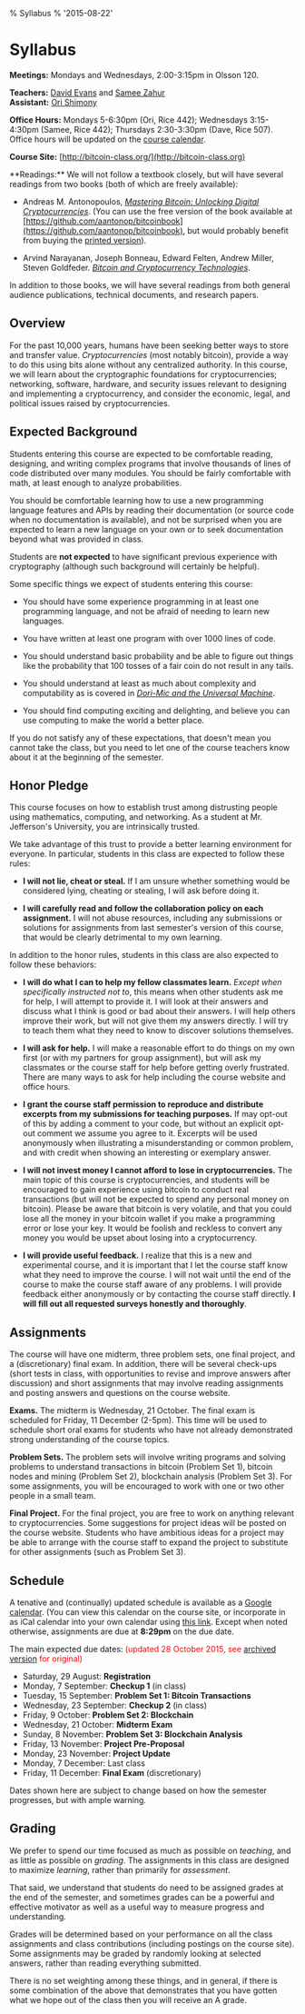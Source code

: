 % Syllabus
% '2015-08-22'

# Syllabus

**Meetings:** Mondays and Wednesdays, 2:00-3:15pm in Olsson 120.

**Teachers:** [David Evans](http://www.cs.virginia.edu/evans) and [Samee
  Zahur](http://www.cs.virginia.edu/~sza4uq/)  
**Assistant:** [Ori Shimony](https://www.linkedin.com/pub/ori-shimony/b7/913/665)

**Office Hours:** Mondays 5-6:30pm (Ori, Rice 442); Wednesdays 3:15-4:30pm (Samee, Rice 442); Thursdays 2:30-3:30pm (Dave, Rice 507).  Office hours will be updated on the [course calendar](https://www.google.com/calendar/embed?src=rmjagdrnmu3a9h2q5199lg4t28%40group.calendar.google.com&ctz=America/New_York).

**Course Site:** [http://bitcoin-class.org/](http://bitcoin-class.org)
 
   <div class="hanging"> **Readings:** We will not follow a textbook
closely, but will have several readings from two books (both of which
are freely available):

- Andreas M. Antonopoulos,
[_Mastering Bitcoin: Unlocking Digital
Cryptocurrencies_](https://github.com/aantonop/bitcoinbook).  (You can
use the free version of the book available at
[https://github.com/aantonop/bitcoinbook](https://github.com/aantonop/bitcoinbook),
but would probably benefit from buying the [printed
version](http://www.amazon.com/Mastering-Bitcoin-Unlocking-Digital-Crypto-Currencies/dp/1449374042)).

- Arvind Narayanan, Joseph Bonneau, Edward Felten, Andrew Miller, Steven
Goldfeder. [_Bitcoin and Cryptocurrency
Technologies_](https://d28rh4a8wq0iu5.cloudfront.net/bitcointech/readings/princeton_bitcoin_book.pdf?a=1).

In addition to those books, we will have several readings from both
general audience publications, technical documents, and research papers.

</div>

## Overview

For the past 10,000 years, humans have been seeking better ways to store
and transfer value.  _Cryptocurrencies_ (most notably bitcoin), provide
a way to do this using bits alone without any centralized authority.  In
this course, we will learn about the cryptographic foundations for
cryptocurrencies; networking, software, hardware, and security issues
relevant to designing and implementing a cryptocurrency, and consider
the economic, legal, and political issues raised by cryptocurrencies.

## Expected Background 

Students entering this course are expected to be comfortable reading,
designing, and writing complex programs that involve thousands of lines
of code distributed over many modules.  You should be fairly comfortable
with math, at least enough to analyze probabilities.  

You should be comfortable learning how to use a new programming language
features and APIs by reading their documentation (or source code when no
documentation is available), and not be surprised when you are expected
to learn a new language on your own or to seek documentation beyond what
was provided in class.

Students are **not expected** to have significant previous experience with
cryptography (although such background will certainly be helpful).

Some specific things we expect of students entering this course:

- You should have some experience programming in at least one
  programming language, and not be afraid of needing to learn new
  languages.

- You have written at least one program with over 1000 lines of code.

- You should understand basic probability and be able to figure out
  things like the probability that 100 tosses of a fair coin do not
  result in any tails.

- You should understand at least as much about complexity and
  computability as is covered in [_Dori-Mic and the Universal
  Machine_](http://dori-mic.org).

- You should find computing exciting and delighting, and believe you can
  use computing to make the world a better place.

If you do not satisfy any of these expectations, that doesn't mean you
cannot take the class, but you need to let one of the course teachers
know about it at the beginning of the semester.

## Honor Pledge

This course focuses on how to establish trust among distrusting people
using mathematics, computing, and networking.  As a student at
Mr. Jefferson's University, you are intrinsically trusted.

We take advantage of this trust to provide a better learning environment
for everyone.  In particular, students in this class are expected to
follow these rules:

- <b>I will not lie, cheat or steal.</b> If I am unsure whether something
would be considered lying, cheating or stealing, I will ask before doing
it.

- <b>I will carefully read and follow the collaboration policy on each
assignment.</b> I will not abuse resources, including any submissions or
solutions for assignments from last semester's version of this course,
that would be clearly detrimental to my own learning.

In addition to the honor rules, students in this class are also expected
to follow these behaviors:

- <b>I will do what I can to help my fellow classmates learn.</b> _Except
when specifically instructed not to_, this means when other students ask
me for help, I will attempt to provide it. I will look at their answers
and discuss what I think is good or bad about their answers. I will help
others improve their work, but will not give them my answers directly. I
will try to teach them what they need to know to discover solutions
themselves.

- <b>I will ask for help.</b> I will make a reasonable effort to do things
on my own first (or with my partners for group assignment), but will ask
my classmates or the course staff for help before getting overly
frustrated.  There are many ways to ask for help including the course
website and office hours.

- <b>I grant the course staff permission to reproduce and distribute
excerpts from my submissions for teaching purposes.</b> If may opt-out
of this by adding a comment to your code, but without an explicit
opt-out comment we assume you agree to it.  Excerpts will be used
anonymously when illustrating a misunderstanding or common problem, and
with credit when showing an interesting or exemplary answer.

- <b>I will not invest money I cannot afford to lose in
cryptocurrencies.</b> The main topic of this course is cryptocurrencies,
and students will be encouraged to gain experience using bitcoin to
conduct real transactions (but will not be expected to spend any
personal money on bitcoin).  Please be aware that bitcoin is very
volatile, and that you could lose all the money in your bitcoin wallet
if you make a programming error or lose your key. It would be foolish
and reckless to convert any money you would be upset about losing into a
cryptocurrency.

- <b>I will provide useful feedback.</b> I realize that this is a new and
 experimental course, and it is important that I let the course staff
 know what they need to improve the course. I will not wait until the
 end of the course to make the course staff aware of any problems. I
 will provide feedback either anonymously or by contacting the course
 staff directly. <b>I will fill out all requested surveys honestly and
 thoroughly</b>.

## Assignments

The course will have one midterm, three problem sets, one final project,
and a (discretionary) final exam.  In addition, there will be several
check-ups (short tests in class, with opportunities to revise and
improve answers after discussion) and short assignments that may involve
reading assignments and posting answers and questions on the course
website.

**Exams.** The midterm is Wednesday, 21 October.  The final exam is
scheduled for Friday, 11 December (2-5pm).  This time will be used to
schedule short oral exams for students who have not already demonstrated
strong understanding of the course topics.

**Problem Sets.** The problem sets will involve writing programs and
solving problems to understand transactions in bitcoin (Problem Set 1),
bitcoin nodes and mining (Problem Set 2), blockchain analysis (Problem
Set 3).  For some assignments, you will be encouraged to work with one
or two other people in a small team.

**Final Project.** For the final project, you are free to work on
anything relevant to cryptocurrencies.  Some suggestions for project
ideas will be posted on the course website.  Students who have ambitious
ideas for a project may be able to arrange with the course staff to
expand the project to substitute for other assignments (such as Problem
Set 3).


## Schedule

A tenative and (continually) updated schedule is available as a [Google
calendar](https://www.google.com/calendar/embed?src=rmjagdrnmu3a9h2q5199lg4t28%40group.calendar.google.com&ctz=America/New_York).
(You can view this calendar on the course site, or incorporate in as
iCal calendar into your own calendar using [this
link](https://www.google.com/calendar/ical/rmjagdrnmu3a9h2q5199lg4t28%40group.calendar.google.com/public/basic.ics).
Except when noted otherwise, assignments are due at <b>8:29pm</b> on the
due date.

The main expected due dates: <font color="red">(updated 28 October 2015, see <a href="https://web.archive.org/web/20150921010439/http://bitcoin-class.org/syllabus/">archived version</a> for original)</font>

- Saturday, 29 August: **Registration**
- Monday, 7 September: **Checkup 1** (in class)
- Tuesday, 15 September: **Problem Set 1: Bitcoin Transactions**
- Wednesday, 23 September: **Checkup 2** (in class)
- Friday, 9 October: **Problem Set 2: Blockchain**
- Wednesday, 21 October: **Midterm Exam**
- Sunday, 8 November: **Problem Set 3: Blockchain Analysis**
- Friday, 13 November: **Project Pre-Proposal**
- Monday, 23 November: **Project Update**
- Monday, 7 December: Last class
- Friday, 11 December: **Final Exam** (discretionary)

Dates shown here are subject to change based on how the semester
progresses, but with ample warning.


## Grading

We prefer to spend our time focused as much as possible on _teaching_,
and as little as possible on _grading_.  The assignments in this class
are designed to maximize _learning_, rather than primarily for
_assessment_.

That said, we understand that students do need to be assigned grades at
the end of the semester, and sometimes grades can be a powerful and
effective motivator as well as a useful way to measure progress and
understanding.

Grades will be determined based on your performance on all the class
assignments and class contributions (including postings on the course
site).  Some assignments may be graded by randomly looking at selected
answers, rather than reading everything submitted.  

There is no set weighting among these things, and in general, if there
is some combination of the above that demonstrates that you have gotten
what we hope out of the class then you will receive an A grade.


